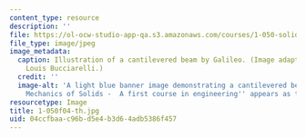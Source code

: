```yaml
---
content_type: resource
description: ''
file: https://ol-ocw-studio-app-qa.s3.amazonaws.com/courses/1-050-solid-mechanics-fall-2004/04ccfbaac96bd5e4b3d64adb5386f457_1-050f04-th.jpg
file_type: image/jpeg
image_metadata:
  caption: Illustration of a cantilevered beam by Galileo. (Image adapted by Professor
    Louis Bucciarelli.)
  credit: ''
  image-alt: 'A light blue banner image demonstrating a cantilevered beam.  ''Engineering
    Mechanics of Solids -  A first course in engineering'' appears as text. '
resourcetype: Image
title: 1-050f04-th.jpg
uid: 04ccfbaa-c96b-d5e4-b3d6-4adb5386f457
---
```

